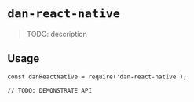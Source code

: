 # `dan-react-native`

> TODO: description

## Usage

```
const danReactNative = require('dan-react-native');

// TODO: DEMONSTRATE API
```
